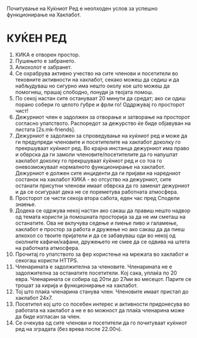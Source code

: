 Почитување на Куќниот Ред е неопходен услов за успешно функционирање на Хаклабот.

КУЌЕН РЕД
====================

1. КИКА е отворен простор.
1. Пушењето е забрането.
1. Алкохолот е забранет.
1. Се охрабрува активно учество на сите членови и посетители во тековните активности на хаклабот, секако можеш да седиш и да набљудуваш но сигурно има нешто околу кое што можеш да помогнеш, прашај слободно, понуди ја твојата помош.
1. По секој настан сите остануваат 20 минути да средат; ако си одиш порано собери го целото ѓубре и фрли го! Оддржувај го просторот чист!
1. Дежурниот член е задолжен за отворање и затворање на просторот согласно упатството. Распоредот за дежурство ќе биде објавуван на листата [2s.mk-friends].
1. Дежурниот е задолжен за спроведување на куќниот ред и може да ги предупреди членовите и посетителите на хаклабот доколку го прекршуваат куќниот ред. Во крајна инстанца дежурниот има право и обврска да ги замоли членовите/посетителите да го напуштат хаклабот доколку го прекршуваат ќуќниот ред и со тоа го оневозможуваат нормалното функционирање на хаклабот. Дежурниот е должен сите инциденти да ги пријави на наредниот состанок на хаклабот КИКА - во отсуство на дежурниот, сите останати присутни членови имаат обврска да го заменат дежурниот и да се осигураат дека не се пореметува работната атмосфера.
1. Просторот се чисти секоја втора сабота, еден час пред Сподели знаење.
1. Додека се одржува некој настан ако сакаш да правиш нешто надвор од темата користи ја помошната просторија за да не им сметаш на останатите. Ова не вклучува седење и пиење пиво и галамење, хаклабот е простор за работа и дружење но ако сакаш да да пиеш алкохол со твоите пријатели и да се забавуваш оди во некој од околните кафичи/кафани, дружењето не смее да се одвива на штета на работната атмосфера.
1. Прочитај го упатството за фер користење на мрежата во хаклабот и секогаш користи HTTPS.
1. Членарината е задолжителна за членовите. Члeнарината не е задолжителна за останатите посетители. Кој сака, уплаќа по 20 евра. Членарината се собира од 20ти до 27ми во месецот. Парите се трошат за кирија и функционирање на хаклабот.
1. Тој што плаќа членарина станува член. Членовите имаат пристап до хаклабот 24x7.
1. Посетител кој што со посебен интерес и активности придонесува во работата на хаклабот а не е во можност да плаќа членарина може да биде изгласан за член.
1. Се очекува од сите членови и посетители да го почитуваат куќниот ред на зградата (без врева после 22.00ч). 